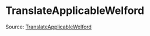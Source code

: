 # TranslateApplicableWelford

Source: [TranslateApplicableWelford](../csrc/fusion_segmenter.cpp#L2651)
